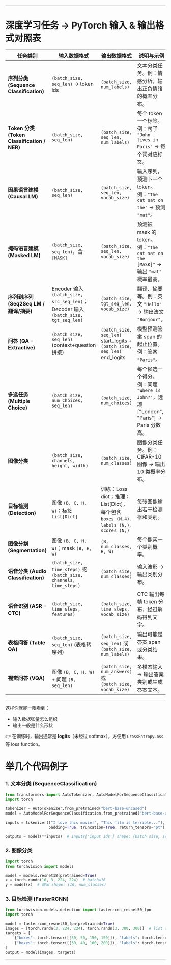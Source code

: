 ------

# 深度学习任务 → PyTorch 输入 & 输出格式对照表

| 任务类别                                    | 输入数据格式                                                 | 输出数据格式                                                 | 说明与示例                                                   |
| ------------------------------------------- | ------------------------------------------------------------ | ------------------------------------------------------------ | ------------------------------------------------------------ |
| **序列分类 (Sequence Classification)**      | `(batch_size, seq_len)` → token ids                          | `(batch_size, num_labels)`                                   | 文本分类任务。例：情感分析，输出正负情绪的概率分布。         |
| **Token 分类 (Token Classification / NER)** | `(batch_size, seq_len)`                                      | `(batch_size, seq_len, num_labels)`                          | 每个 token 一个标签。例：句子 `"John lives in Paris"` → 每个词对应标签。 |
| **因果语言建模 (Causal LM)**                | `(batch_size, seq_len)`                                      | `(batch_size, seq_len, vocab_size)`                          | 输入序列，预测下一个 token。例：`"The cat sat on the"` → 预测 `"mat"`。 |
| **掩码语言建模 (Masked LM)**                | `(batch_size, seq_len)`，含 `[MASK]`                         | `(batch_size, seq_len, vocab_size)`                          | 预测被 mask 的 token。例：`"The cat sat on the [MASK]"` → 输出 `"mat"` 概率最高。 |
| **序列到序列 (Seq2Seq LM / 翻译/摘要)**     | Encoder 输入 `(batch_size, src_seq_len)`；Decoder 输入 `(batch_size, tgt_seq_len)` | `(batch_size, tgt_seq_len, vocab_size)`                      | 翻译、摘要等。例：英文 `"Hello"` → 输出法文 `"Bonjour"`。    |
| **问答 (QA - Extractive)**                  | `(batch_size, seq_len)` (context+question 拼接)              | `(batch_size, seq_len)` start_logits + `(batch_size, seq_len)` end_logits | 模型预测答案 span 的起止位置。例：答案 `"Paris"`。           |
| **多选任务 (Multiple Choice)**              | `(batch_size, num_choices, seq_len)`                         | `(batch_size, num_choices)`                                  | 每个候选一个得分。例：问题 `"Where is John?"`，选项 ["London", "Paris"] → Paris 分数高。 |
| **图像分类**                                | `(batch_size, channels, height, width)`                      | `(batch_size, num_classes)`                                  | 图像分类任务。例：CIFAR-10 图像 → 输出 10 类概率分布。       |
| **目标检测 (Detection)**                    | 图像 `(B, C, H, W)`；标签 `List[Dict]`                       | 训练：Loss dict；推理：List[Dict]，每个包含 `boxes (N,4)`, `labels (N,)`, `scores (N,)` | 每张图像输出若干检测框和类别。                               |
| **图像分割 (Segmentation)**                 | 图像 `(B, C, H, W)`；mask `(B, H, W)`                        | `(B, num_classes, H, W)`                                     | 每个像素一个类别概率。                                       |
| **语音分类 (Audio Classification)**         | `(batch_size, time_steps)` 或 `(batch_size, channels, time_steps)` | `(batch_size, num_classes)`                                  | 输入波形 → 输出类别分布。                                    |
| **语音识别 (ASR - CTC)**                    | `(batch_size, time_steps, features)`                         | `(batch_size, time_steps, vocab_size)`                       | CTC 输出每帧 token 分布，经过解码得到文字。                  |
| **表格问答 (Table QA)**                     | `(batch_size, seq_len)` (表格转序列)                         | `(batch_size, seq_len)` 或 `(batch_size, num_labels)`        | 输出可能是答案 span 或分类结果。                             |
| **视觉问答 (VQA)**                          | 图像 `(B, C, H, W)` + 问题 `(B, seq_len)`                    | `(batch_size, num_answers)` 或 `(batch_size, vocab_size)`    | 多模态输入 → 输出答案类别或生成答案文本。                    |

------

这样你就能一眼看到：

- 输入数据张量怎么组织
- 输出一般是什么形状

👉 在训练时，输出通常是 **logits**（未经过 softmax），方便用 `CrossEntropyLoss` 等 loss function。



# 举几个代码例子

### 1. 文本分类 (SequenceClassification)

```python
from transformers import AutoTokenizer, AutoModelForSequenceClassification
import torch

tokenizer = AutoTokenizer.from_pretrained("bert-base-uncased")
model = AutoModelForSequenceClassification.from_pretrained("bert-base-uncased")

inputs = tokenizer(["I love this movie!", "This film is terrible..."],
                   padding=True, truncation=True, return_tensors="pt")

outputs = model(**inputs)  # inputs['input_ids'] shape: (batch_size, seq_len)
```

### 2. 图像分类

```python
import torch
from torchvision import models

model = models.resnet18(pretrained=True)
x = torch.randn(16, 3, 224, 224)  # batch=16
y = model(x)  # 输出 shape: (16, num_classes)
```

### 3. 目标检测 (FasterRCNN)

```python
from torchvision.models.detection import fasterrcnn_resnet50_fpn
import torch

model = fasterrcnn_resnet50_fpn(pretrained=True)
images = [torch.randn(3, 224, 224), torch.randn(3, 300, 300)]  # list of images
targets = [
    {"boxes": torch.tensor([[50, 50, 150, 150]]), "labels": torch.tensor([1])},
    {"boxes": torch.tensor([[30, 40, 100, 200]]), "labels": torch.tensor([2])}
]
output = model(images, targets)
```

------





